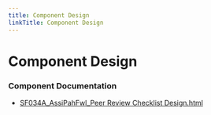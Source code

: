 ```yaml
---
title: Component Design
linkTitle: Component Design
---
```


# Component Design
### Component Documentation

- [SF034A_AssiPahFwl_Peer Review Checklist Design.html](Doc/SF034A_AssiPahFwl_Peer%20Review%20Checklist%20Design.html)

